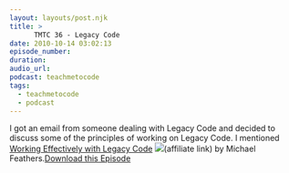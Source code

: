 ```yaml
---
layout: layouts/post.njk
title: >
      TMTC 36 - Legacy Code
date: 2010-10-14 03:02:13
episode_number: 
duration: 
audio_url: 
podcast: teachmetocode
tags: 
  - teachmetocode
  - podcast
---
```


I got an email from someone dealing with Legacy Code and decided to discuss some of the principles of working on Legacy Code. I mentioned [Working Effectively with Legacy Code](http://www.amazon.com/gp/product/0131177052?ie=UTF8&tag=chamaxwoo-20&linkCode=as2&camp=1789&creative=390957&creativeASIN=0131177052) ![](http://www.assoc-amazon.com/e/ir?t=chamaxwoo-20&l=as2&o=1&a=0131177052)(affiliate link) by Michael Feathers.[Download this Episode](http://traffic.libsyn.com/charlesmaxwood/TMTC36LegacyCode.mp3)


